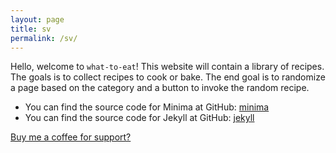 ```yaml
---
layout: page
title: sv
permalink: /sv/
---
```


Hello, welcome to `what-to-eat`! This website will contain a library of recipes. The goals is to collect recipes to 
cook or bake. The end goal is to randomize a page based on the category and a button to invoke the random recipe.

- You can find the source code for Minima at GitHub: [minima](https://github.com/jekyll/minima)
- You can find the source code for Jekyll at GitHub: [jekyll](https://github.com/jekyll/jekyll)

[Buy me a coffee for support?](https://www.buymeacoffee.com/hmenorjr)